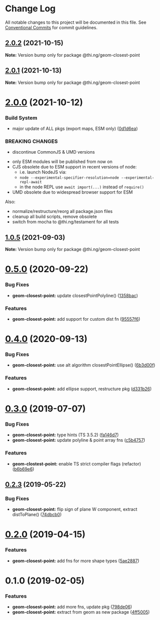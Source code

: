# Change Log

All notable changes to this project will be documented in this file.
See [Conventional Commits](https://conventionalcommits.org) for commit guidelines.

## [2.0.2](https://github.com/thi-ng/umbrella/compare/@thi.ng/geom-closest-point@2.0.1...@thi.ng/geom-closest-point@2.0.2) (2021-10-15)

**Note:** Version bump only for package @thi.ng/geom-closest-point





## [2.0.1](https://github.com/thi-ng/umbrella/compare/@thi.ng/geom-closest-point@2.0.0...@thi.ng/geom-closest-point@2.0.1) (2021-10-13)

**Note:** Version bump only for package @thi.ng/geom-closest-point





# [2.0.0](https://github.com/thi-ng/umbrella/compare/@thi.ng/geom-closest-point@1.0.5...@thi.ng/geom-closest-point@2.0.0) (2021-10-12)


### Build System

* major update of ALL pkgs (export maps, ESM only) ([0d1d6ea](https://github.com/thi-ng/umbrella/commit/0d1d6ea9fab2a645d6c5f2bf2591459b939c09b6))


### BREAKING CHANGES

* discontinue CommonJS & UMD versions

- only ESM modules will be published from now on
- CJS obsolete due to ESM support in recent versions of node:
  - i.e. launch NodeJS via:
  - `node --experimental-specifier-resolution=node --experimental-repl-await`
  - in the node REPL use `await import(...)` instead of `require()`
- UMD obsolete due to widespread browser support for ESM

Also:
- normalize/restructure/reorg all package.json files
- cleanup all build scripts, remove obsolete
- switch from mocha to @thi.ng/testament for all tests






##  [1.0.5](https://github.com/thi-ng/umbrella/compare/@thi.ng/geom-closest-point@1.0.4...@thi.ng/geom-closest-point@1.0.5) (2021-09-03) 

**Note:** Version bump only for package @thi.ng/geom-closest-point 

#  [0.5.0](https://github.com/thi-ng/umbrella/compare/@thi.ng/geom-closest-point@0.4.0...@thi.ng/geom-closest-point@0.5.0) (2020-09-22) 

###  Bug Fixes 

- **geom-closest-point:** update closestPointPolyline() ([1358bac](https://github.com/thi-ng/umbrella/commit/1358bac1a95359340b19adb91b1813edf3e1645a)) 

###  Features 

- **geom-closest-point:** add support for custom dist fn ([95557f6](https://github.com/thi-ng/umbrella/commit/95557f6716071a92433868ce8536ca1c38a54073)) 

#  [0.4.0](https://github.com/thi-ng/umbrella/compare/@thi.ng/geom-closest-point@0.3.44...@thi.ng/geom-closest-point@0.4.0) (2020-09-13) 

###  Bug Fixes 

- **geom-closest-point:** use alt algorithm closestPointEllipse() ([6b3d00f](https://github.com/thi-ng/umbrella/commit/6b3d00ff84aba9a430e50e2a0a9d7e0e15e95d02)) 

###  Features 

- **geom-closest-point:** add ellipse support, restructure pkg ([d331b26](https://github.com/thi-ng/umbrella/commit/d331b26fc0a0d16ed2775a784ab709ab3b6dcf60)) 

#  [0.3.0](https://github.com/thi-ng/umbrella/compare/@thi.ng/geom-closest-point@0.2.3...@thi.ng/geom-closest-point@0.3.0) (2019-07-07) 

###  Bug Fixes 

- **geom-closest-point:** type hints (TS 3.5.2) ([fa146d7](https://github.com/thi-ng/umbrella/commit/fa146d7)) 
- **geom-closest-point:** update polyline & point array fns ([c5b4757](https://github.com/thi-ng/umbrella/commit/c5b4757)) 

###  Features 

- **geom-clostest-point:** enable TS strict compiler flags (refactor) ([b6b69e6](https://github.com/thi-ng/umbrella/commit/b6b69e6)) 

##  [0.2.3](https://github.com/thi-ng/umbrella/compare/@thi.ng/geom-closest-point@0.2.2...@thi.ng/geom-closest-point@0.2.3) (2019-05-22) 

###  Bug Fixes 

- **geom-closest-point:** flip sign of plane W component, extract distToPlane() ([74dbcb0](https://github.com/thi-ng/umbrella/commit/74dbcb0)) 

#  [0.2.0](https://github.com/thi-ng/umbrella/compare/@thi.ng/geom-closest-point@0.1.13...@thi.ng/geom-closest-point@0.2.0) (2019-04-15) 

###  Features 

- **geom-closest-point:** add fns for more shape types ([5ae2887](https://github.com/thi-ng/umbrella/commit/5ae2887)) 

#  0.1.0 (2019-02-05) 

###  Features 

- **geom-closest-point:** add more fns, update pkg ([798de06](https://github.com/thi-ng/umbrella/commit/798de06)) 
- **geom-closest-point:** extract from geom as new package ([4ff5005](https://github.com/thi-ng/umbrella/commit/4ff5005))
